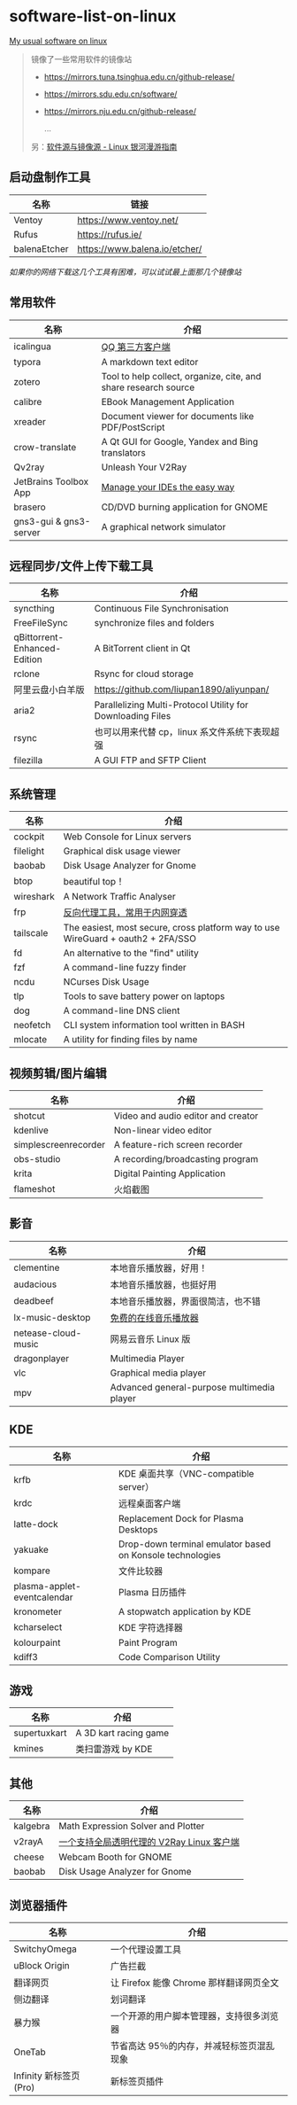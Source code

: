 # software-list-on-linux

[My usual software on linux](https://waleslau.github.io/software-list-on-linux/)

> 镜像了一些常用软件的镜像站
>
> - <https://mirrors.tuna.tsinghua.edu.cn/github-release/>
> - <https://mirrors.sdu.edu.cn/software/>
> - <https://mirrors.nju.edu.cn/github-release/>
>
>   ...
>
> 另：[软件源与镜像源 - Linux 银河漫游指南](https://linuxhitchhiker.github.io/THGLG/advanced/re-entry/repo-and-mirror/#%E9%95%9C%E5%83%8F%E7%AB%99%E5%88%97%E8%A1%A8)

## 启动盘制作工具

| 名称         | 链接                            |
| ------------ | ------------------------------- |
| Ventoy       | <https://www.ventoy.net/>       |
| Rufus        | <https://rufus.ie/>             |
| balenaEtcher | <https://www.balena.io/etcher/> |

_如果你的网络下载这几个工具有困难，可以试试最上面那几个镜像站_

## 常用软件

| 名称                   | 介绍                                                                          |
| ---------------------- | ----------------------------------------------------------------------------- |
| icalingua              | [QQ 第三方客户端](https://github.com/Icalingua-plus-plus/Icalingua-plus-plus) |
| typora                 | A markdown text editor                                                        |
| zotero                 | Tool to help collect, organize, cite, and share research source               |
| calibre                | EBook Management Application                                                  |
| xreader                | Document viewer for documents like PDF/PostScript                             |
| crow-translate         | A Qt GUI for Google, Yandex and Bing translators                              |
| Qv2ray                 | Unleash Your V2Ray                                                            |
| JetBrains Toolbox App  | [Manage your IDEs the easy way](https://www.jetbrains.com/zh-cn/toolbox-app/) |
| brasero                | CD/DVD burning application for GNOME                                          |
| gns3-gui & gns3-server | A graphical network simulator                                                 |

## 远程同步/文件上传下载工具

| 名称                         | 介绍                                                       |
| ---------------------------- | ---------------------------------------------------------- |
| syncthing                    | Continuous File Synchronisation                            |
| FreeFileSync                 | synchronize files and folders                              |
| qBittorrent-Enhanced-Edition | A BitTorrent client in Qt                                  |
| rclone                       | Rsync for cloud storage                                    |
| 阿里云盘小白羊版             | <https://github.com/liupan1890/aliyunpan/>                 |
| aria2                        | Parallelizing Multi-Protocol Utility for Downloading Files |
| rsync                        | 也可以用来代替 cp，linux 系文件系统下表现超强              |
| filezilla                    | A GUI FTP and SFTP Client                                  |

## 系统管理

| 名称      | 介绍                                                                             |
| --------- | -------------------------------------------------------------------------------- |
| cockpit   | Web Console for Linux servers                                                    |
| filelight | Graphical disk usage viewer                                                      |
| baobab    | Disk Usage Analyzer for Gnome                                                    |
| btop      | beautiful top！                                                                  |
| wireshark | A Network Traffic Analyser                                                       |
| frp       | [反向代理工具，常用于内网穿透](https://github.com/fatedier/frp)                  |
| tailscale | The easiest, most secure, cross platform way to use WireGuard + oauth2 + 2FA/SSO |
| fd        | An alternative to the "find" utility                                             |
| fzf       | A command-line fuzzy finder                                                      |
| ncdu      | NCurses Disk Usage                                                               |
| tlp       | Tools to save battery power on laptops                                           |
| dog       | A command-line DNS client                                                        |
| neofetch  | CLI system information tool written in BASH                                      |
| mlocate   | A utility for finding files by name                                              |

## 视频剪辑/图片编辑

| 名称                 | 介绍                               |
| -------------------- | ---------------------------------- |
| shotcut              | Video and audio editor and creator |
| kdenlive             | Non-linear video editor            |
| simplescreenrecorder | A feature-rich screen recorder     |
| obs-studio           | A recording/broadcasting program   |
| krita                | Digital Painting Application       |
| flameshot            | 火焰截图                           |

## 影音

| 名称                | 介绍                                                                 |
| ------------------- | -------------------------------------------------------------------- |
| clementine          | 本地音乐播放器，好用！                                               |
| audacious           | 本地音乐播放器，也挺好用                                             |
| deadbeef            | 本地音乐播放器，界面很简洁，也不错                                   |
| lx-music-desktop    | [免费的在线音乐播放器](https://github.com/lyswhut/lx-music-desktop/) |
| netease-cloud-music | 网易云音乐 Linux 版                                                  |
| dragonplayer        | Multimedia Player                                                    |
| vlc                 | Graphical media player                                               |
| mpv                 | Advanced general-purpose multimedia player                           |

## KDE

| 名称                        | 介绍                                                      |
| --------------------------- | --------------------------------------------------------- |
| krfb                        | KDE 桌面共享（VNC-compatible server）                     |
| krdc                        | 远程桌面客户端                                            |
| latte-dock                  | Replacement Dock for Plasma Desktops                      |
| yakuake                     | Drop-down terminal emulator based on Konsole technologies |
| kompare                     | 文件比较器                                                |
| plasma-applet-eventcalendar | Plasma 日历插件                                           |
| kronometer                  | A stopwatch application by KDE                            |
| kcharselect                 | KDE 字符选择器                                            |
| kolourpaint                 | Paint Program                                             |
| kdiff3                      | Code Comparison Utility                                   |

## 游戏

| 名称         | 介绍                  |
| ------------ | --------------------- |
| supertuxkart | A 3D kart racing game |
| kmines       | 类扫雷游戏 by KDE     |

## 其他

| 名称     | 介绍                                                                                   |
| -------- | -------------------------------------------------------------------------------------- |
| kalgebra | Math Expression Solver and Plotter                                                     |
| v2rayA   | [一个支持全局透明代理的 V2Ray Linux 客户端](https://github.com/v2rayA/v2rayA/releases) |
| cheese   | Webcam Booth for GNOME                                                                 |
| baobab   | Disk Usage Analyzer for Gnome                                                          |

## 浏览器插件

| 名称                    | 介绍                                      |
| ----------------------- | ----------------------------------------- |
| SwitchyOmega            | 一个代理设置工具                          |
| uBlock Origin           | 广告拦截                                  |
| 翻译网页                | 让 Firefox 能像 Chrome 那样翻译网页全文   |
| 侧边翻译                | 划词翻译                                  |
| 暴力猴                  | 一个开源的用户脚本管理器，支持很多浏览器  |
| OneTab                  | 节省高达 95％的内存，并减轻标签页混乱现象 |
| Infinity 新标签页 (Pro) | 新标签页插件                              |

